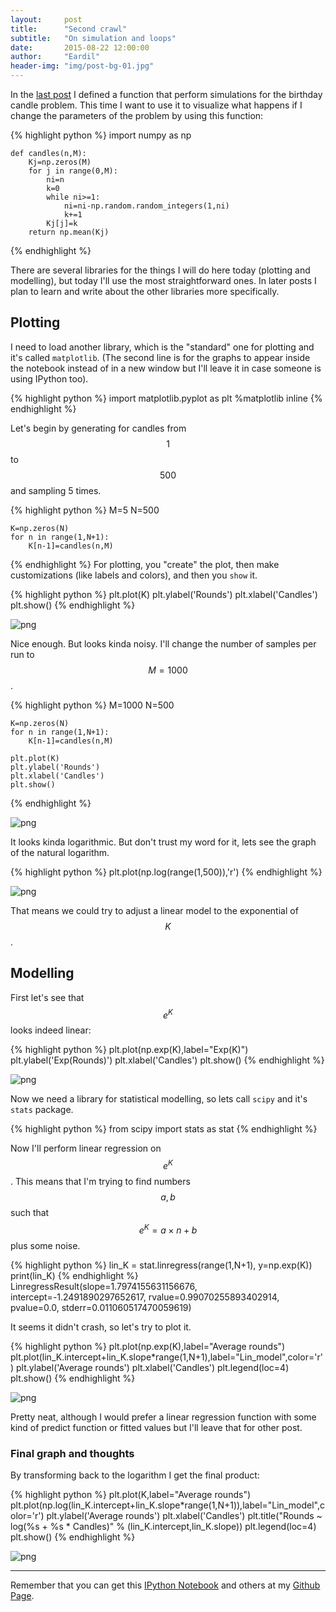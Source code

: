 ```yaml
---
layout:     post
title:      "Second crawl"
subtitle:   "On simulation and loops"
date:       2015-08-22 12:00:00
author:     "Eardil"
header-img: "img/post-bg-01.jpg"
---
```

In the [last post](http://eardil.github.io/2015/08/19/first-crawl/) I defined a function that perform simulations for the birthday candle problem. This time I want to use it to visualize what happens if I change the parameters of the problem by using this function:

{% highlight python %}
    import numpy as np
    
    def candles(n,M):
        Kj=np.zeros(M)
        for j in range(0,M):
            ni=n
            k=0
            while ni>=1:
                ni=ni-np.random.random_integers(1,ni)
                k+=1
            Kj[j]=k
        return np.mean(Kj)
{% endhighlight %}

There are several libraries for the things I will do here today (plotting and modelling), but today I'll use the most straightforward ones. In later posts I plan to learn and write about the other libraries more specifically.

## Plotting
I need to load another library, which is the "standard" one for plotting and it's called `matplotlib`. (The second line is for the graphs to appear inside the notebook instead of in a new window but I'll leave it in case someone is using IPython too).

{% highlight python %}
    import matplotlib.pyplot as plt
    %matplotlib inline
{% endhighlight %}

Let's begin by generating for candles from $$1$$ to $$500$$ and sampling 5 times.

{% highlight python %}
    M=5
    N=500
    
    K=np.zeros(N)
    for n in range(1,N+1):
        K[n-1]=candles(n,M)
{% endhighlight %}
For plotting, you "create" the plot, then make customizations (like labels and colors), and then you `show` it.

{% highlight python %}
    plt.plot(K)
    plt.ylabel('Rounds')
    plt.xlabel('Candles')
    plt.show()
{% endhighlight %}

![png](http://eardil.github.io/img/2015-08-22-second-crawl_files/2015-08-22-second-crawl_8_0.png)


Nice enough. But looks kinda noisy. I'll change the number of samples per run to $$M=1000$$.

{% highlight python %}
    M=1000
    N=500
    
    K=np.zeros(N)
    for n in range(1,N+1):
        K[n-1]=candles(n,M)
    
    plt.plot(K)
    plt.ylabel('Rounds')
    plt.xlabel('Candles')
    plt.show()
{% endhighlight %}

![png](http://eardil.github.io/img/2015-08-22-second-crawl_files/2015-08-22-second-crawl_10_0.png)


It looks kinda logarithmic. But don't trust my word for it, lets see the graph of the natural logarithm.

{% highlight python %}
    plt.plot(np.log(range(1,500)),'r')
{% endhighlight %}

![png](http://eardil.github.io/img/2015-08-22-second-crawl_files/2015-08-22-second-crawl_12_1.png)


That means we could try to adjust a linear model to the exponential of $$K$$.

## Modelling

First let's see that $$e^K$$ looks indeed linear:

{% highlight python %}
    plt.plot(np.exp(K),label="Exp(K)")
    plt.ylabel('Exp(Rounds)')
    plt.xlabel('Candles')
    plt.show()
{% endhighlight %}

![png](http://eardil.github.io/img/2015-08-22-second-crawl_files/2015-08-22-second-crawl_15_0.png)


Now we need a library for statistical modelling, so lets call `scipy` and it's `stats` package.

{% highlight python %}
    from scipy import stats as stat
{% endhighlight %}

Now I'll perform linear regression on $$e^K$$. This means that I'm trying to find numbers $$a,b$$ such that $$e^K = a\times n+b$$ plus some noise.

{% highlight python %}
    lin_K = stat.linregress(range(1,N+1), y=np.exp(K))
    print(lin_K)
{% endhighlight %}
    LinregressResult(slope=1.7974155631156676, intercept=-1.2491890297652617, rvalue=0.99070255893402914, pvalue=0.0, stderr=0.011060517470059619)
    

It seems it didn't crash, so let's try to plot it.

{% highlight python %}
    plt.plot(np.exp(K),label="Average rounds")
    plt.plot(lin_K.intercept+lin_K.slope*range(1,N+1),label="Lin_model",color='r')
    plt.ylabel('Average rounds')
    plt.xlabel('Candles')
    plt.legend(loc=4)
    plt.show()
{% endhighlight %}

![png](http://eardil.github.io/img/2015-08-22-second-crawl_files/2015-08-22-second-crawl_21_0.png)


Pretty neat, although I would prefer a linear regression function with some kind of predict function or fitted values but I'll leave that for other post.

### Final graph and thoughts
By transforming back to the logarithm I get the final product:

{% highlight python %}
    plt.plot(K,label="Average rounds")
    plt.plot(np.log(lin_K.intercept+lin_K.slope*range(1,N+1)),label="Lin_model",color='r')
    plt.ylabel('Average rounds')
    plt.xlabel('Candles')
    plt.title("Rounds ~ log(%s + %s * Candles)" % (lin_K.intercept,lin_K.slope))
    plt.legend(loc=4)
    plt.show()
{% endhighlight %}

![png](http://eardil.github.io/img/2015-08-22-second-crawl_files/2015-08-22-second-crawl_23_0.png)


---

Remember that you can get this [IPython Notebook](https://github.com/eardil/Blog_Code/blob/master/2015-08-22-second-crawl/2015-08-22-second-crawl.ipynb) and others at my [Github Page](https://github.com/eardil).

